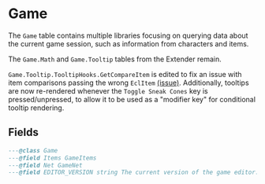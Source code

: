 # Game

The `Game` table contains multiple libraries focusing on querying data about the current game session, such as information from characters and items.

The `Game.Math` and `Game.Tooltip` tables from the Extender remain.

`Game.Tooltip.TooltipHooks.GetCompareItem` is edited to fix an issue with item comparisons passing the wrong `EclItem` [(issue)](https://github.com/Norbyte/ositools/issues/72). Additionally, tooltips are now re-rendered whenever the `Toggle Sneak Cones` key is pressed/unpressed, to allow it to be used as a "modifier key" for conditional tooltip rendering.

## Fields
<doc fields="Game">

```lua
---@class Game
---@field Items GameItems
---@field Net GameNet
---@field EDITOR_VERSION string The current version of the game editor.
```
</doc>